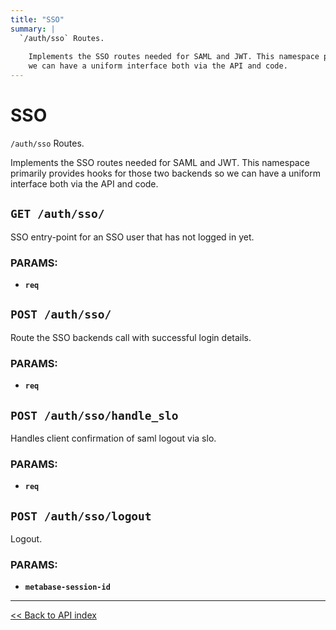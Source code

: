 ```yaml
---
title: "SSO"
summary: |
  `/auth/sso` Routes.
  
    Implements the SSO routes needed for SAML and JWT. This namespace primarily provides hooks for those two backends so
    we can have a uniform interface both via the API and code.
---
```


# SSO

`/auth/sso` Routes.

  Implements the SSO routes needed for SAML and JWT. This namespace primarily provides hooks for those two backends so
  we can have a uniform interface both via the API and code.

## `GET /auth/sso/`

SSO entry-point for an SSO user that has not logged in yet.

### PARAMS:

-  **`req`**

## `POST /auth/sso/`

Route the SSO backends call with successful login details.

### PARAMS:

-  **`req`**

## `POST /auth/sso/handle_slo`

Handles client confirmation of saml logout via slo.

### PARAMS:

-  **`req`**

## `POST /auth/sso/logout`

Logout.

### PARAMS:

-  **`metabase-session-id`**

---

[<< Back to API index](../../api-documentation.md)